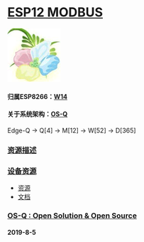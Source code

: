 ﻿# [ESP12 MODBUS](https://github.com/OS-Q/D96)
[![sites](OS-Q/OS-Q.png)](http://www.OS-Q.com)
#### 归属ESP8266：[W14](https://github.com/OS-Q/W14)
#### 关于系统架构：[OS-Q](https://github.com/OS-Q/OS-Q)

Edge-Q -> Q[4] -> M[12] -> W[52] -> D[365]

### [资源描述](https://github.com/OS-Q/D96/wiki) 



### [设备资源](https://github.com/OS-Q/D96) 

- [资源](src/)
- [文档](docs/)

### [OS-Q : Open Solution & Open Source](http://www.OS-Q.com/D96)
####  2019-8-5